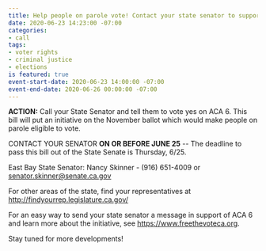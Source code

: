 ```yaml
---
title: Help people on parole vote! Contact your state senator to support ACA 6
date: 2020-06-23 14:23:00 -07:00
categories:
- call
tags:
- voter rights
- criminal justice
- elections
is featured: true
event-start-date: 2020-06-23 14:00:00 -07:00
event-end-date: 2020-06-26 00:00:00 -07:00
---
```


**ACTION:** Call your State Senator and tell them to vote yes on ACA 6. This bill will put an initiative on the November ballot which would make people on parole eligible to vote. 

CONTACT YOUR SENATOR **ON OR BEFORE JUNE 25** -- The deadline to pass this bill out of the State Senate is Thursday, 6/25. 

East Bay State Senator: Nancy Skinner - (916) 651-4009
or senator.skinner@senate.ca.gov

For other areas of the state, find your representatives at http://findyourrep.legislature.ca.gov/

For an easy way to send your state senator a message in support of ACA 6 and learn more about the initiative, see https://www.freethevoteca.org.

Stay tuned for more developments! 